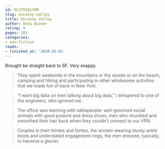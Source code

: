 ```yaml
---
id: OL27916179M
slug: uncanny-valley
title: Uncanny Valley
author: Anna Wiener
rating: 4
pages: 281
categories:
- non-fiction
reads:
- finished_at: '2020-03-01'
---
```

Brought be straight back to SF. Very snappy.

> They spent weekends in the mountains or the woods or on the beach, camping and hiking and participating in other wholesome activities that we made fun of back in New York.

> “I want big data on men talking about big data,” I whispered to one of the engineers, who ignored me.

> The office was teeming with salespeople: well-groomed social animals with good posture and dress shoes, men who chuckled and smoothed their hair back when they couldn’t connect to our VPN.

> Couples in their thirties and forties, the women wearing sturdy ankle boots and understated engagement rings, the men dressed, typically, to traverse a glacier.


